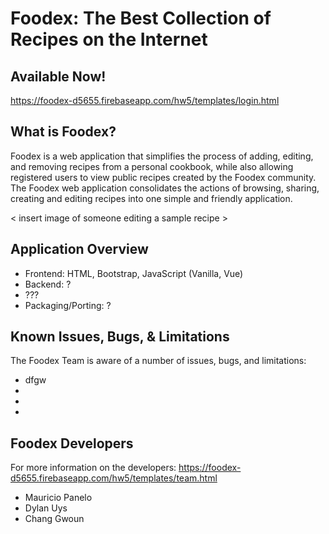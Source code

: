 # Foodex: The Best Collection of Recipes on the Internet

## Available Now!
https://foodex-d5655.firebaseapp.com/hw5/templates/login.html

## What is Foodex?
Foodex is a web application that simplifies the process of adding, editing, and removing recipes from a personal cookbook, while also allowing registered users to view public recipes created by the Foodex community. The Foodex web application consolidates the actions of browsing, sharing, creating and editing recipes into one simple and friendly application.

< insert image of someone editing a sample recipe >

## Application Overview
 * Frontend: HTML, Bootstrap, JavaScript (Vanilla, Vue)
 * Backend: ?
 * ???
 * Packaging/Porting: ?


## Known Issues, Bugs, & Limitations
The Foodex Team is aware of a number of issues, bugs, and limitations:
 * dfgw 
 *
 *
 *
 
 
## Foodex Developers
For more information on the developers: https://foodex-d5655.firebaseapp.com/hw5/templates/team.html
  * Mauricio Panelo  
  * Dylan Uys  
  * Chang Gwoun  

